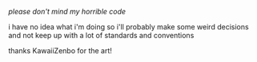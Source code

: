 *please don't mind my horrible code*

i have no idea what i'm doing so i'll probably make some weird decisions and not keep up with a lot of standards and conventions

thanks KawaiiZenbo for the art!
